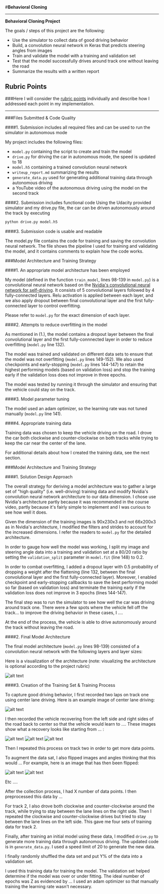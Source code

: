 #**Behavioral Cloning** 

---

**Behavioral Cloning Project**

The goals / steps of this project are the following:
* Use the simulator to collect data of good driving behavior
* Build, a convolution neural network in Keras that predicts steering angles from images
* Train and validate the model with a training and validation set
* Test that the model successfully drives around track one without leaving the road
* Summarize the results with a written report


[//]: # (Image References)

[image1]: ./examples/placeholder.png "Model Visualization"
[image2]: ./examples/placeholder.png "Grayscaling"
[image3]: ./examples/placeholder_small.png "Recovery Image"
[image4]: ./examples/placeholder_small.png "Recovery Image"
[image5]: ./examples/placeholder_small.png "Recovery Image"
[image6]: ./examples/placeholder_small.png "Normal Image"
[image7]: ./examples/placeholder_small.png "Flipped Image"

## Rubric Points
###Here I will consider the [rubric points](https://review.udacity.com/#!/rubrics/432/view) individually and describe how I addressed each point in my implementation.  

---
###Files Submitted & Code Quality

####1. Submission includes all required files and can be used to run the simulator in autonomous mode

My project includes the following files:
* `model.py` containing the script to create and train the model
* `drive.py` for driving the car in autonomous mode, the speed is updated to 18
* `model.h5` containing a trained convolution neural network 
* `writeup_report.md` summarizing the results
* `generate_data.py` used for generating additional training data through
 autonomous driving
* a YouTube video of the autonomous driving using the model on the 
second track 

####2. Submission includes functional code
Using the Udacity provided simulator and my drive.py file, the car can be driven autonomously around the track by executing 
```sh
python drive.py model.h5
```

####3. Submission code is usable and readable

The model.py file contains the code for training and saving the convolution neural network. The file shows the pipeline I used for training and validating the model, and it contains comments to explain how the code works.

###Model Architecture and Training Strategy

####1. An appropriate model architecture has been employed

My model (defined in the function `train_model`, lines 98-139 in `model.py`) is a convolutional neural network based on the 
[Nvidia's convolutional neural network for self-driving](http://images.nvidia.com/content/tegra/automotive/images/2016/solutions/pdf/end-to-end-dl-using-px.pdf).
It consists of 5 convolutional layers followed by 4 fully-connected layers. Relu activation is applied between each layer, and we also apply
dropout between final convolutional layer and the first fully-connected layer to control overfitting.

Please refer to `model.py` for the exact dimension of each layer.

####2. Attempts to reduce overfitting in the model

As mentioned in (1.), the model contains a dropout layer between the final convolutional layer
 and the first fully-connnected layer in order to reduce overfitting (`model.py` line 132). 

The model was trained and validated on different data sets to ensure that the model was not overfitting (`model.py` lines 149-152). 
We also used checkpoints and early-stopping (`model.py` lines 144-147) to retain the highest performing models (based on validation loss) and stop
the training early if the validation loss does not improve in three epochs. 

The model was tested by running it through the simulator and ensuring that the vehicle could stay on the track.

####3. Model parameter tuning

The model used an adam optimizer, so the learning rate was not tuned manually (`model.py` line 141).

####4. Appropriate training data

Training data was chosen to keep the vehicle driving on the road. I drove the car both clockwise and 
counter-clockwise on both tracks while trying to keep the car near the center of the lane.

For additional details about how I created the training data, see the next section. 

###Model Architecture and Training Strategy

####1. Solution Design Approach

The overall strategy for deriving a model architecture was to gather a large set of "high quality" (i.e. well-driving) training data and 
modify Nvidia's convolution neural network architecture to our data dimension. I chose use Nvidia's architecture partly because it
was recommended in the course video, partly because it's fairly simple to implement and I was curious to see how well it does.

Given the dimension of the training images is 90x230x3 and not 66x200x3 as in Nvidia's architecture, I modified the filters and strides to 
account for the increased dimensions. I refer the readers to `model.py` for the detailed architecture.

In order to gauge how well the model was working, I split my image and steering angle data into a training and validation set at a 80/20 ratio
by setting the `validation_split` parameter in `model.fit` (line 148) to 0.2. 

In order to combat overfitting, I added a dropout layer with 0.5 probability of dropping a weight after the flattening (line 132, between the final
convolutional layer and the first fully-connected layer). Moreover, I enabled checkpoint and early-stopping callbacks to save the best performing
model so far (based on validation loss) and terminate the training early if the validation loss does not improve in 3 epochs (lines 144-147).

The final step was to run the simulator to see how well the car was driving around track one. 
There were a few spots where the vehicle fell off the track... to improve the driving behavior in these cases, I ....

At the end of the process, the vehicle is able to drive autonomously around the track without leaving the road.

####2. Final Model Architecture

The final model architecture (`model.py` lines 98-139) consisted of a convolution neural network with the following layers and layer sizes:

Here is a visualization of the architecture (note: visualizing the architecture is optional according to the project rubric)

![alt text][image1]

####3. Creation of the Training Set & Training Process

To capture good driving behavior, I first recorded two laps on track one using center lane driving. Here is an example image of center lane driving:

![alt text][image2]

I then recorded the vehicle recovering from the left side and right sides of the road back to center so that the vehicle would learn to .... These images show what a recovery looks like starting from ... :

![alt text][image3]
![alt text][image4]
![alt text][image5]

Then I repeated this process on track two in order to get more data points.

To augment the data sat, I also flipped images and angles thinking that this would ... For example, here is an image that has then been flipped:

![alt text][image6]
![alt text][image7]

Etc ....

After the collection process, I had X number of data points. I then preprocessed this data by ...

For track 2, I also drove both clockwise and counter-clockwise around the track, while trying
to stay between the lane lines on the right side. Then I repeated the clockwise and counter-clockwise
drives but tried to stay between the lane lines on the left side. This gave me four sets of training
data for track 2.

Finally, after training an initial model using these data, I modified `drive.py` to generate
more training data through autonomous driving. The updated code is in `generate_data.py`. I used
a speed limit of 20 to generate the new data.

I finally randomly shuffled the data set and put Y% of the data into a validation set. 

I used this training data for training the model. The validation set helped determine if the model was over or under fitting. The ideal number of epochs was Z as evidenced by ... I used an adam optimizer so that manually training the learning rate wasn't necessary.
